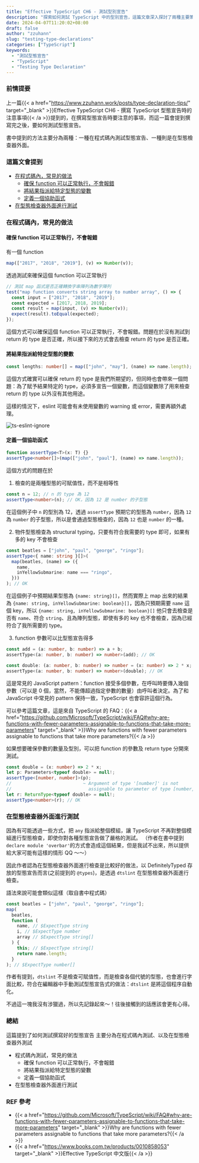 ```yaml
---
title: "Effective TypeScript CH6 - 測試型別宣告"
description: "探索如何測試 TypeScript 中的型別宣告，這篇文章深入探討了兩種主要策略：程式碼內部和型別檢查器外部的測試方法。從確保 function 正常執行到驗證返回值的型別，這篇文章提供了幾個技巧和工具，幫助你確保 TypeScript 型別的準確性和可靠性。"
date: 2024-04-07T11:20:02+08:00
draft: false
author: "zzuhann"
slug: "testing-type-declarations"
categories: ["TypeScript"]
keywords:
  - "測試型態宣告"
  - "TypeScript"
  - "Testing Type Declaration"
---
```


### 前情提要

上一篇{{< a href="https://www.zzuhann.work/posts/type-declaration-tips/" target="_blank" >}}Effective TypeScript CH6 - 撰寫 TypeScript 型態宣告時的注意事項{{< /a >}}提到的，在撰寫型態宣告時要注意的事項，而這一篇會提到撰寫完之後，要如何測試型態宣告。

書中提到的方法主要分為兩種：一種在程式碼內測試型態宣告、一種則是在型態檢查器外面。

### 這篇文會提到

- [在程式碼內，常見的做法](#在程式碼內常見的做法)
  - [確保 function 可以正常執行，不會報錯](#確保-function-可以正常執行不會報錯)
  - [將結果指派給特定型態的變數](#將結果指派給特定型態的變數)
  - [定義一個協助函式](#定義一個協助函式)
- [在型態檢查器外面進行測試](#在型態檢查器外面進行測試)

### 在程式碼內，常見的做法

#### 確保 function 可以正常執行，不會報錯

有一個 function

```ts
map(["2017", "2018", "2019"], (v) => Number(v));
```

透過測試來確保這個 function 可以正常執行

```ts
// 測試 map 函式是否正確轉換字串陣列為數字陣列
test("map function converts string array to number array", () => {
  const input = ["2017", "2018", "2019"];
  const expected = [2017, 2018, 2019];
  const result = map(input, (v) => Number(v));
  expect(result).toEqual(expected);
});
```

這個方式可以確保這個 function 可以正常執行，不會報錯。問題在於沒有測試到 return 的 type 是否正確，所以接下來的方式會去檢查 return 的 type 是否正確。

#### 將結果指派給特定型態的變數

```ts
const lengths: number[] = map(["john", "may"], (name) => name.length);
```

這個方式確實可以確保 return 的 type 是我們所期望的，但同時也會帶來一個問題：為了賦予結果特定的 type，必須多宣告一個變數，而這個變數除了用來檢查 return 的 type 以外沒有其他用途。

這樣的情況下，eslint 可能會有未使用變數的 warning 或 error，需要再額外處理。

![ts-eslint-ignore](/gif/ts-eslint-ignore.gif)

#### 定義一個協助函式

```ts
function assertType<T>(x: T) {}
assertType<number[]>(map(["john", "paul"], (name) => name.length));
```

這個方式的問題在於

1. 檢查的是兩種型態的可賦值性，而不是相等性

```ts
const n = 12; // n 的 type 為 12
assertType<number>(n); // OK，因為 12 是 number 的子型態
```

在這個例子中 `n` 的型別為 12，透過 `assertType` 預期它的型態為 `number`，因為 `12` 為 `number` 的子型態，所以是會通過型態檢查的，因為 `12` 也是 `number` 的一種。

2. 物件型態檢查為 structural typing，只要有符合我需要的 type 即可，如果有多的 key 不會檢查

```ts
const beatles = ["john", "paul", "george", "ringo"];
assertType<{ name: string }[]>(
  map(beatles, (name) => ({
    name,
    inYellowSubmarine: name === "ringo",
  }))
); // OK
```

在這個例子中預期結果型態為 `{name: string}[]`，然而實際上 map 出來的結果為 `{name: string, inYellowSubmarine: boolean}[]`，因為只預期需要 `name` 這個 key，所以 `{name: string, inYellowSubmarine: boolean}[]` 他只會去檢查是否有 `name`、符合 `string`、且為陣列型態，即使有多的 key 也不會檢查，因為已經符合了我所需要的 type。

3. function 參數可以比型態宣告得多

```ts
const add = (a: number, b: number) => a + b;
assertType<(a: number, b: number) => number>(add); // OK

const double: (a: number, b: number) => number = (x: number) => 2 * x;
assertType<(a: number, b: number) => number>(double); // OK
```

這是常見的 JavaScript pattern：function 接受多個參數，在呼叫時要傳入幾個參數（可以是 0 個，當然，不能傳超過指定參數的數量）由呼叫者決定。為了和 JavaScript 中常見的 pattern 保持一致，TypeScript 也會容許這個行為。

可以參考這篇文章，這是來自 TypeScript 的 FAQ：{{< a href="https://github.com/Microsoft/TypeScript/wiki/FAQ#why-are-functions-with-fewer-parameters-assignable-to-functions-that-take-more-parameters" target="_blank" >}}Why are functions with fewer parameters assignable to functions that take more parameters?{{< /a >}}

如果想要確保參數的數量及型別，可以把 function 的參數及 return type 分開來測試。

```ts
const double = (x: number) => 2 * x;
let p: Parameters<typeof double> = null!;
assertType<[number, number]>(p);
//                           ~ Argument of type '[number]' is not
//                             assignable to parameter of type [number, number]
let r: ReturnType<typeof double> = null!;
assertType<number>(r); // OK
```

### 在型態檢查器外面進行測試

因為有可能透過一些方式，把 `any` 指派給整個模組，讓 TypeScript 不再對整個模組進行型態檢查，即使你對各種型態宣告做了嚴格的測試。
（作者在書中提到 `declare module 'overbar'`的方式會造成這個結果，但是我試不出來，所以提供給大家可能有這樣的情形 QQ ～～）

因此作者認為在型態檢查器外面進行檢查是比較好的做法，以 DefinitelyTyped 存放的型態宣告而言(之前提到的 `@types`)，是透過 `dtslint` 在型態檢查器外面進行檢查。

語法來說可能會類似這樣（取自書中程式碼）

```ts
const beatles = ["john", "paul", "george", "ringo"];
map(
  beatles,
  function (
    name, // $ExpectType string
    i, // $ExpectType number
    array // $ExpectType string[]
  ) {
    this; // $ExpectType string[]
    return name.length;
  }
); // $ExpectType number[]
```

作者有提到，`dtslint` 不是檢查可賦值性，而是檢查各個代號的型態，也會進行字面比較，符合在編輯器中手動測試型態宣告式的做法：`dtslint` 是將這個程序自動化。

不過這一塊我沒有涉獵過，所以先記錄起來～！往後接觸到的話應該會更有心得。

### 總結

這篇提到了如何測試撰寫好的型態宣告
主要分為在程式碼內測試、以及在型態檢查器外測試

- 程式碼內測試，常見的做法
  - 確保 function 可以正常執行，不會報錯
  - 將結果指派給特定型態的變數
  - 定義一個協助函式
- 在型態檢查器外面進行測試

### REF 參考

- {{< a href="https://github.com/Microsoft/TypeScript/wiki/FAQ#why-are-functions-with-fewer-parameters-assignable-to-functions-that-take-more-parameters" target="_blank" >}}Why are functions with fewer parameters assignable to functions that take more parameters?{{< /a >}}
- {{< a href="https://www.books.com.tw/products/0010858053" target="_blank" >}}Effective TypeScript 中文版{{< /a >}}
